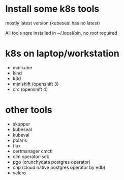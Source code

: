 # Install some k8s tools

mostly latest version (kubeseal has no latest)

All tools asre installed in ~/.local/bin, no root required

# k8s on laptop/workstation
  * minikube
  * kind
  * k3d
  * minishift (openshift 3)
  * crc (openshift 4)

# other tools
  * skupper
  * kubeseal
  * kubeval
  * polaris
  * flux
  * certmanager cmctl
  * olm operator-sdk
  * pgo (crunchydata postgres operator)
  * cnp (cloud native postgres operator by edb)
  * velero
